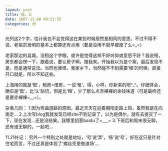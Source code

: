 ```yaml
---
layout: post
title: 借，认
date: 2007-11-08 08:51:55
categories: 闲
---
```

光列这2个字，估计我也不会觉得这在某些时候居然是相同的意思。不过不得不说，老祖宗发明的基本上都算还有点用（要是没用不就早被废了么=_=）

老家那边的县城，没租这个字眼。或许是觉得这样不好听抑或意思不好？我说租，房东都会愣一下，跟着说，要认房子啊，跟我来。开始我以为是个案，最后发现不是，而是通常说法。当然也难怪，我家乡下，当然碰不不到需要‘租’的时候，直接开口就是，所以不知这些。

上海用的就是‘借’，租房=借房，一说‘租’，得，小样，你新来的吧^_^。仔细体会，确实是‘借’，比‘认’贴切，但是比‘租’，少了那么点赤裸裸的金钱味道（可是最终还是要赤裸裸=__=）。

杂事几则：
1.因为弯曲道路的原因，最近天天在迎着朝阳走路上班，虽然我是在向南走...
2.上次写blog我就发现已经site不到记录了，以为是偶尔，就有去提交了一下，现在发现...还是没结果。我哪里招惹baidu了=___=
3.下班后和周末很无聊，还有谁无聊的，一起吧...

11.21补记：
另外一个特别之处就是地址，‘号’说‘弄’，‘栋’说‘号’，好在这只是针对住宅而言，不过还真是体现了‘螺丝壳里做道场’....
